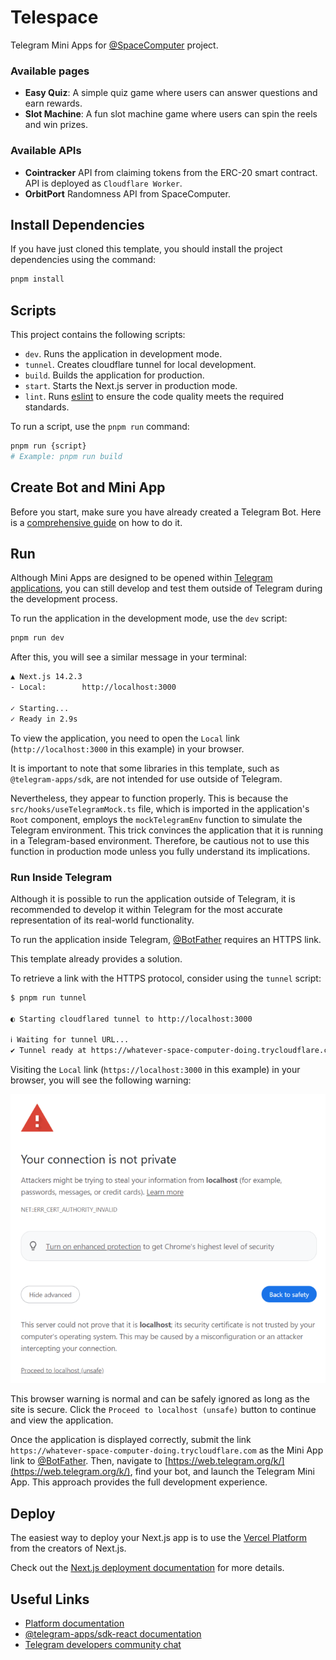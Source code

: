 # Telespace

Telegram Mini Apps for [@SpaceComputer](https://spacecomputer.io/) project.

### Available pages

- **Easy Quiz**: A simple quiz game where users can answer questions and earn rewards.
- **Slot Machine**: A fun slot machine game where users can spin the reels and win prizes.

### Available APIs

- **Cointracker** API from claiming tokens from the ERC-20 smart contract. API is deployed as `Cloudflare Worker`.
- **OrbitPort** Randomness API from SpaceComputer.


## Install Dependencies

If you have just cloned this template, you should install the project
dependencies using the command:

```Bash
pnpm install
```

## Scripts

This project contains the following scripts:

- `dev`. Runs the application in development mode.
- `tunnel`. Creates cloudflare tunnel for local development.
- `build`. Builds the application for production.
- `start`. Starts the Next.js server in production mode.
- `lint`. Runs [eslint](https://eslint.org/) to ensure the code quality meets
  the required
  standards.

To run a script, use the `pnpm run` command:

```Bash
pnpm run {script}
# Example: pnpm run build
```

## Create Bot and Mini App

Before you start, make sure you have already created a Telegram Bot. Here is
a [comprehensive guide](https://docs.telegram-mini-apps.com/platform/creating-new-app)
on how to do it.

## Run

Although Mini Apps are designed to be opened
within [Telegram applications](https://docs.telegram-mini-apps.com/platform/about#supported-applications),
you can still develop and test them outside of Telegram during the development
process.

To run the application in the development mode, use the `dev` script:

```bash
pnpm run dev
```

After this, you will see a similar message in your terminal:

```bash
▲ Next.js 14.2.3
- Local:        http://localhost:3000

✓ Starting...
✓ Ready in 2.9s
```

To view the application, you need to open the `Local`
link (`http://localhost:3000` in this example) in your browser.

It is important to note that some libraries in this template, such as
`@telegram-apps/sdk`, are not intended for use outside of Telegram.

Nevertheless, they appear to function properly. This is because the
`src/hooks/useTelegramMock.ts` file, which is imported in the application's
`Root` component, employs the `mockTelegramEnv` function to simulate the
Telegram environment. This trick convinces the application that it is
running in a Telegram-based environment. Therefore, be cautious not to use this
function in production mode unless you fully understand its implications.

### Run Inside Telegram

Although it is possible to run the application outside of Telegram, it is
recommended to develop it within Telegram for the most accurate representation
of its real-world functionality.

To run the application inside Telegram, [@BotFather](https://t.me/botfather)
requires an HTTPS link.

This template already provides a solution.

To retrieve a link with the HTTPS protocol, consider using the `tunnel`
script:

```bash
$ pnpm run tunnel

◐ Starting cloudflared tunnel to http://localhost:3000

ℹ Waiting for tunnel URL...
✔ Tunnel ready at https://whatever-space-computer-doing.trycloudflare.com
```

Visiting the `Local` link (`https://localhost:3000` in this example) in your
browser, you will see the following warning:

![SSL Warning](assets/ssl-warning.png)

This browser warning is normal and can be safely ignored as long as the site is
secure. Click the `Proceed to localhost (unsafe)` button to continue and view
the application.

Once the application is displayed correctly, submit the
link `https://whatever-space-computer-doing.trycloudflare.com` as the Mini App link to [@BotFather](https://t.me/botfather).
Then, navigate to [https://web.telegram.org/k/](https://web.telegram.org/k/),
find your bot, and launch the Telegram Mini App. This approach provides the full
development experience.

## Deploy

The easiest way to deploy your Next.js app is to use
the [Vercel Platform](https://vercel.com/new?utm_medium=default-template&filter=next.js&utm_source=create-next-app&utm_campaign=create-next-app-readme)
from the creators of Next.js.

Check out
the [Next.js deployment documentation](https://nextjs.org/docs/deployment) for
more details.

## Useful Links

- [Platform documentation](https://docs.telegram-mini-apps.com/)
- [@telegram-apps/sdk-react documentation](https://docs.telegram-mini-apps.com/packages/telegram-apps-sdk-react)
- [Telegram developers community chat](https://t.me/devs)